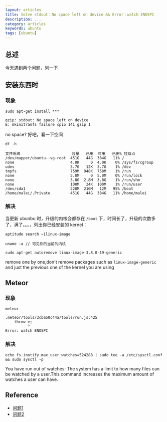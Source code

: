 ```yaml
---
layout: articles
title: Solve stdout：No space left on device && Error：watch ENOSPC
description: ...
category: articles
keywords: ubuntu
tags: [ubuntu]
---
```


## 总述

今天遇到两个问题，列一下

## 安装东西时

### 现象

```
sudo apt-get install ***

gzip: stdout: No space left on device            
E: mkinitramfs failure cpio 141 gzip 1
```

no space? 好吧，看一下空间

```
df -h

文件系统                       容量   已用  可用   已用% 挂载点
/dev/mapper/ubuntu--vg-root  451G   44G  384G   11% /
none                         4.0K     0  4.0K    0% /sys/fs/cgroup
udev                         3.7G   12K  3.7G    1% /dev
tmpfs                        759M  948K  758M    1% /run
none                         5.0M     0  5.0M    0% /run/lock
none                         3.8G  2.8M  3.8G    1% /run/shm
none                         100M   24K  100M    1% /run/user
/dev/sda1                    228M  216M   12M   95% /boot
/home/malei/.Private         451G   44G  384G   11% /home/malei
```

### 解决

当更新 ubunbu 时，升级的内核会都存在 `/boot` 下，时间长了，升级的次数多了，满了。。。，列出你已经安装的 kernel：

```
aptitude search ~ilinux-image 

uname -a // 可见你的当前的内核

sudo apt-get autoremove linux-image-3.8.0-19-generic
```

remove one by one,don't remove packages such as `linux-image-generic` and just the previous one of the kernel you are using

## Meteor

### 现象

```
meteor

.meteor/tools/3cba50c44a/tools/run.js:425
    throw e;
          ^
Error: watch ENOSPC
```

### 解决

```
echo fs.inotify.max_user_watches=524288 | sudo tee -a /etc/sysctl.conf && sudo sysctl -p
```
You have run out of watches: The system has a limit to how many files can be watched by a user.This command increases the maximum amount of watches a user can have.

## Reference

* [问题1](http://stackoverflow.com/questions/16748737/grunt-watch-error-waiting-fatal-error-watch-enospc)
* [问题2](http://askubuntu.com/questions/223248/boot-low-on-disk-space)